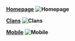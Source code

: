 **[Homepage](https://marvin.gg)**
**![Homepage](https://marvin.gg/images/github/marvin.gg/home.png)**

**[Clans](https://marvin.gg/clans)**
**![Clans](https://marvin.gg/images/github/marvin.gg/clans.png)**

**[Mobile](https://marvin.gg)**
**![Mobile](https://marvin.gg/images/github/marvin.gg/mobile.png)**
